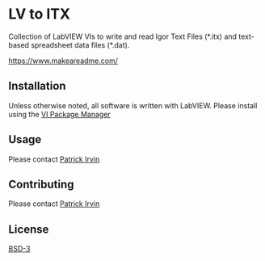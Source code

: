 # LV to ITX

Collection of LabVIEW VIs to write and read Igor Text Files (\*.itx) and text-based spreadsheet data files (\*.dat).

https://www.makeareadme.com/

## Installation

Unless otherwise noted, all software is written with LabVIEW. Please install using the [VI Package Manager](https://vipm.jki.net/)

## Usage

Please contact [Patrick Irvin](https://github.com/ciozi137)

## Contributing

Please contact [Patrick Irvin](https://github.com/ciozi137)

## License

[BSD-3](https://opensource.org/licenses/BSD-3-Clause)
